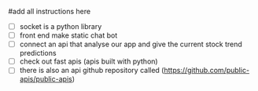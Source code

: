 #add all instructions here 
- [ ] socket is a python library
- [ ] front end make static chat bot
- [ ] connect an api that analyse our app and give the current stock trend predictions
- [ ] check out fast apis (apis built with python)
- [ ] there is also an api github repository called (https://github.com/public-apis/public-apis)
